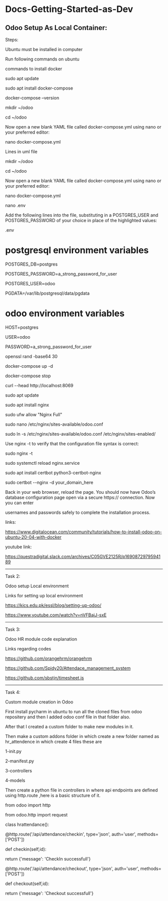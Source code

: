 # Docs-Getting-Started-as-Dev
Odoo Setup As Local Container:
-----------------------------------------------------------------------------------------------------------------------------------------------------------
Steps:

Ubuntu must be installed in computer

Run following commands on ubuntu

commands to install docker

sudo apt update

sudo apt install docker-compose

docker-compose –version

mkdir ~/odoo

cd ~/odoo

Now open a new blank YAML file called docker-compose.yml using nano or your preferred editor:

nano docker-compose.yml

Lines in uml file

mkdir ~/odoo

cd ~/odoo

Now open a new blank YAML file called docker-compose.yml using nano or your preferred editor:

nano docker-compose.yml

nano .env

Add the following lines into the file, substituting in a POSTGRES_USER and POSTGRES_PASSWORD of your choice in place of the highlighted values:

.env

# postgresql environment variables

POSTGRES_DB=postgres

POSTGRES_PASSWORD=a_strong_password_for_user

POSTGRES_USER=odoo

PGDATA=/var/lib/postgresql/data/pgdata

# odoo environment variables

HOST=postgres

USER=odoo

PASSWORD=a_strong_password_for_user

openssl rand -base64 30

docker-compose up -d

docker-compose stop

curl --head http://localhost:8069

sudo apt update

sudo apt install nginx

sudo ufw allow "Nginx Full"

sudo nano /etc/nginx/sites-available/odoo.conf


sudo ln -s /etc/nginx/sites-available/odoo.conf /etc/nginx/sites-enabled/

Use nginx -t to verify that the configuration file syntax is correct:

sudo nginx -t

sudo systemctl reload nginx.service

sudo apt install certbot python3-certbot-nginx

sudo certbot --nginx -d your_domain_here


Back in your web browser, reload the page. You should now have Odoo’s database configuration page open via a secure https:// connection. Now you can enter 

usernames and passwords safely to complete the installation process.

links:

https://www.digitalocean.com/community/tutorials/how-to-install-odoo-on-ubuntu-20-04-with-docker

youtube link:

https://questradigital.slack.com/archives/C05GVE2125R/p1690872979594189

---------------------------------------------------------------------------------------------------------------------------------------------------------
Task 2:

Odoo setup Local environment

Links for setting up local environment

https://kics.edu.pk/essl/blog/setting-up-odoo/

https://www.youtube.com/watch?v=nVFBajJ-sxE

------------------------------------------------------------------------------------------------------------------------------------------------------------------

Task 3:

Odoo HR module code explanation

Links regarding codes

https://github.com/orangehrm/orangehrm

https://github.com/Spidy20/Attendace_management_system

https://github.com/sbstjn/timesheet.js

--------------------------------------------------------------------------------------------------------------------------------------------------------------------

Task 4:

Custom module creation in Odoo

 First install pycharm in ubuntu to run all the cloned files from odoo repositery and then I added odoo conf file in that folder also.

After that I created a custom folder to make new modules in it.

Then make a custom addons folder in which  create a new folder named as hr_attendence in which  create 4 files these are

1-init.py

2-manifest.py

3-controllers

4-models

Then  create a python file in controllers in where api endpoints are defined using http.route ,here is a basic structure of it.


from odoo import http

from odoo.http import request

class hrattendance():

@‌http.route('/api/attendance/checkin', type='json', auth='user', methods=['POST'])

def checkin(self,id):

return {'message': 'CheckIn successfull'}

@http.route('/api/attendance/checkout', type='json', auth='user', methods=['POST'])

def checkout(self,id):

return {'message': 'Checkout successfull'}
